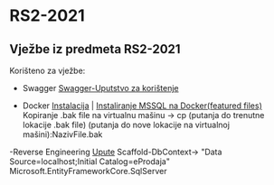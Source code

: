 # RS2-2021
## Vježbe iz predmeta RS2-2021

Korišteno za vježbe:

- Swagger [Swagger-Uputstvo za korištenje](https://docs.microsoft.com/en-us/aspnet/core/tutorials/getting-started-with-swashbuckle?view=aspnetcore-5.0&tabs=visual-studio)

- Docker [Instalacija](https://www.docker.com/) | [Instaliranje MSSQL na Docker(featured files)](https://hub.docker.com/_/microsoft-mssql-server)
Kopiranje .bak file na virtualnu mašinu -> cp (putanja do trenutne lokacije .bak file) (putanja do nove lokacije na virtualnoj mašini):NazivFile.bak

-Reverse Engineering [Upute](https://docs.microsoft.com/en-us/ef/core/managing-schemas/scaffolding?tabs=dotnet-core-cli)
Scaffold-DbContext-> "Data Source=localhost;Initial Catalog=eProdaja" Microsoft.EntityFrameworkCore.SqlServer





